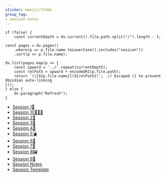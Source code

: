 ```yaml
---
sticker: emoji//1f4da
group_tag:
- session notes
---
```



````dataviewjs
if (false) {
	const currentDepth = dv.current().file.path.split("/").length - 1;

const pages = dv.pages()
	.where(p => p.file.name.toLowerCase().includes("session"))
	.sort(p => p.file.name);

dv.list(pages.map(p => {
	const upward = '../'.repeat(currentDepth);
	const relPath = upward + encodeURI(p.file.path);
	return `\\[${p.file.name}](${relPath})`;  // Escaped \[ to prevent Obsidian auto-linking
}));
} else {
	dv.paragraph("Refresh");
}
````

* [Session 1🐸](../Session%20Notes/Session%201%F0%9F%90%B8.md)
* [Session 10🤵🏼‍♂️](../Session%20Notes/Session%2010%F0%9F%A4%B5%F0%9F%8F%BC%E2%80%8D%E2%99%82%EF%B8%8F.md)
* [Session 2🥧](../Session%20Notes/Session%202%F0%9F%A5%A7.md)
* [Session 3🦀](../Session%20Notes/Session%203%F0%9F%A6%80.md)
* [Session 4👠](../Session%20Notes/Session%204%F0%9F%91%A0.md)
* [Session 5💣](../Session%20Notes/Session%205%F0%9F%92%A3.md)
* [Session 6🎡](../Session%20Notes/Session%206%F0%9F%8E%A1.md)
* [Session 7🦷](../Session%20Notes/Session%207%F0%9F%A6%B7.md)
* [Session 8🖼️](../Session%20Notes/Session%208%F0%9F%96%BC%EF%B8%8F.md)
* [Session 9🐙](../Session%20Notes/Session%209%F0%9F%90%99.md)
* [Session Notes](session-notes/session-notes.md)
* [Session Template](templates/session-template.md)
